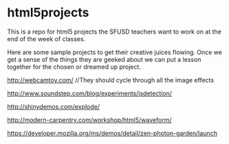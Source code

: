 html5projects
=============

This is a repo for html5 projects the SFUSD teachers want to work on at the end of the week of classes.

Here are some sample projects to get their creative juices flowing. Once we get a sense of the things they are geeked about we can put a lesson together for the chosen or dreamed up project.

http://webcamtoy.com/
//They should cycle through all the image effects

http://www.soundstep.com/blog/experiments/jsdetection/

http://shinydemos.com/explode/

http://modern-carpentry.com/workshop/html5/waveform/

https://developer.mozilla.org/ms/demos/detail/zen-photon-garden/launch

